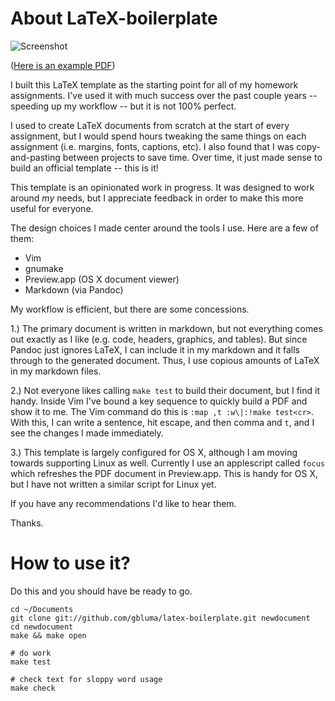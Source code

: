 # About LaTeX-boilerplate

![Screenshot](https://github.com/gbluma/latex-boilerplate/raw/master/screenshot.png)

([Here is an example PDF](https://github.com/gbluma/latex-boilerplate/blob/master/example.pdf?raw=true))

I built this LaTeX template as the starting point for all of my homework assignments. I've used it with much success over the past couple years -- speeding up my workflow -- but it is not 100% perfect.

I used to create LaTeX documents from scratch at the start of every assignment, but I would spend hours tweaking the same things on each assignment (i.e. margins, fonts, captions, etc). I also found that I was copy-and-pasting between projects to save time. Over time, it just made sense to build an official template -- this is it!

This template is an opinionated work in progress. It was designed to work around *my* needs, but I appreciate feedback in order to make this more useful for everyone.

The design choices I made center around the tools I use. Here are a few of them:

 * Vim
 * gnumake
 * Preview.app (OS X document viewer)
 * Markdown (via Pandoc)

My workflow is efficient, but there are some concessions. 

 1.) The primary document is written in markdown, but not everything comes out exactly as I like (e.g. code, headers, graphics, and tables). But since Pandoc just ignores LaTeX, I can include it in my markdown and it falls through to the generated document. Thus, I use copious amounts of LaTeX in my markdown files.

 2.) Not everyone likes calling `make test` to build their document, but I find it handy. Inside Vim I've bound a key sequence to quickly build a PDF and show it to me. The Vim command do this is `:map ,t :w\|:!make test<cr>`. With this, I can write a sentence, hit escape, and then comma and `t`, and I see the changes I made immediately.

 3.) This template is largely configured for OS X, although I am moving towards supporting Linux as well. Currently I use an applescript called `focus` which refreshes the PDF document in Preview.app. This is handy for OS X, but I have not written a similar script for Linux yet.

If you have any recommendations I'd like to hear them.

Thanks.

# How to use it?

Do this and you should have be ready to go.

    cd ~/Documents
    git clone git://github.com/gbluma/latex-boilerplate.git newdocument
    cd newdocument
    make && make open

    # do work
    make test
    
    # check text for sloppy word usage
    make check

